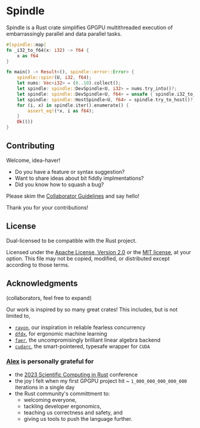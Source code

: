 # Spindle

Spindle is a Rust crate simplifies GPGPU multithreaded execution of embarrassingly parallel and data parallel tasks.

```rust
#[spindle::map]
fn _i32_to_f64(x: i32) -> f64 {
    x as f64
}

fn main() -> Result<(), spindle::error::Error> {
    spindle::spin!(U, i32, f64);
    let nums: Vec<i32> = (0..10).collect();
    let spindle: spindle::DevSpindle<U, i32> = nums.try_into()?;
    let spindle: spindle::DevSpindle<U, f64> = unsafe { spindle.i32_to_f64() }?;
    let spindle: spindle::HostSpindle<U, f64> = spindle.try_to_host()?;
    for (i, x) in spindle.iter().enumerate() {
        assert_eq!(*x, i as f64);
    }
    Ok(())
}
```

## Contributing

Welcome, idea-haver!

- Do you have a feature or syntax suggestion?
- Want to share ideas about bit fiddly implmentations?
- Did you know how to squash a bug?

Please skim the [Collaborator Guidelines](https://github.com/ariasanovsky/spindle/discussions/13) and say hello!

Thank you for your contributions!

## License

Dual-licensed to be compatible with the Rust project.

Licensed under the [Apache License, Version 2.0](http://www.apache.org/licenses/LICENSE-2.0) or the [MIT license](http://opensource.org/licenses/MIT), at your option.
This file may not be copied, modified, or distributed except according to those terms.

## Acknowledgments

(collaborators, feel free to expand)

Our work is inspired by so many great crates!
This includes, but is not limited to,

- [`rayon`](https://crates.io/crates/rayon), our inspiration in reliable fearless concurrency
- [`dfdx`](https://crates.io/crates/dfdx), for ergonomic machine learning
- [`faer`](https://crates.io/crates/faer), the uncompromisingly brilliant linear algebra backend
- [`cudarc`](https://crates.io/crates/cudarc), the smart-pointered, typesafe wrapper for `CUDA`

### [Alex](https://github.com/ariasanovsky/) is personally grateful for

- the [2023 Scientific Computing in Rust](https://scientificcomputing.rs/) conference
- the joy I felt when my first GPGPU project hit ~ `1_000_000_000_000_000` iterations in a single day
- the Rust community's committment to:
  - welcoming everyone,
  - tackling developer ergonomics,
  - teaching us correctness and safety, and
  - giving us tools to push the language further.
